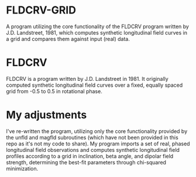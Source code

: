# FLDCRV-GRID
A program utilizing the core functionality of the FLDCRV program written by J.D. Landstreet, 1981, which computes synthetic longitudinal field curves in a grid and compares them against input (real) data.

# FLDCRV
FLDCRV is a program written by J.D. Landstreet in 1981. It originally computed synthetic longitudinal field curves over a fixed, equally spaced grid from -0.5 to 0.5 in rotational phase.

# My adjustments
I've re-written the program, utilizing only the core functionality provided by the unfld and magfld subroutines (which have not been provided in this repo as it's not my code to share).
My program imports a set of real, phased longitudinal field observations and computes synthetic longitudinal field profiles according to a grid in inclination, beta angle, and dipolar field strength, determining the best-fit parameters through chi-squared minimization.
